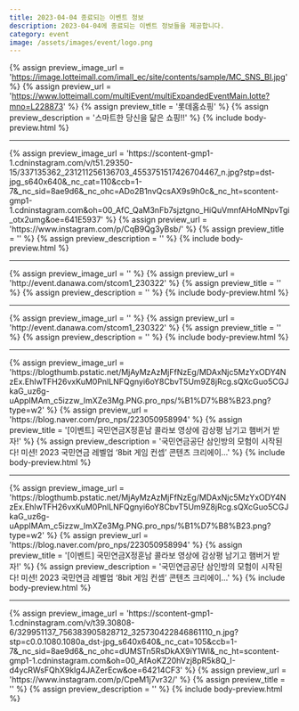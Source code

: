 ```yaml
---
title: 2023-04-04 종료되는 이벤트 정보
description: 2023-04-04에 종료되는 이벤트 정보들을 제공합니다.
category: event
image: /assets/images/event/logo.png
---
```

{% assign preview_image_url = 'https://image.lotteimall.com/imall_ec/site/contents/sample/MC_SNS_BI.jpg' %}
{% assign preview_url = 'https://www.lotteimall.com/multiEvent/multiExpandedEventMain.lotte?mno=L228873' %}
{% assign preview_title = '롯데홈쇼핑' %}
{% assign preview_description = '스마트한 당신을 닮은 쇼핑!!' %}
{% include body-preview.html %}
<hr>{% assign preview_image_url = 'https://scontent-gmp1-1.cdninstagram.com/v/t51.29350-15/337135362_231211256136703_4553751517426704467_n.jpg?stp=dst-jpg_s640x640&amp;_nc_cat=110&amp;ccb=1-7&amp;_nc_sid=8ae9d6&amp;_nc_ohc=ADo2B1nvQcsAX9s9h0c&amp;_nc_ht=scontent-gmp1-1.cdninstagram.com&amp;oh=00_AfC_QaM3nFb7sjztgno_HiQuVmnfAHoMNpvTgi_otx2umg&amp;oe=641E5937' %}
{% assign preview_url = 'https://www.instagram.com/p/CqB9Qg3yBsb/' %}
{% assign preview_title = '' %}
{% assign preview_description = '' %}
{% include body-preview.html %}
<hr>{% assign preview_image_url = '' %}
{% assign preview_url = 'http://event.danawa.com/stcom1_230322' %}
{% assign preview_title = '' %}
{% assign preview_description = '' %}
{% include body-preview.html %}
<hr>{% assign preview_image_url = '' %}
{% assign preview_url = 'http://event.danawa.com/stcom1_230322' %}
{% assign preview_title = '' %}
{% assign preview_description = '' %}
{% include body-preview.html %}
<hr>{% assign preview_image_url = 'https://blogthumb.pstatic.net/MjAyMzAzMjFfNzEg/MDAxNjc5MzYxODY4NzEx.EhIwTFH26vxKuM0PnlLNFQgnyi6oY8CbvT5Um9Z8jRcg.sQXcGuo5CGJkaG_uz6g-uAppIMAm_c5izzw_ImXZe3Mg.PNG.pro_nps/%B1%D7%B8%B23.png?type=w2' %}
{% assign preview_url = 'https://blog.naver.com/pro_nps/223050958994' %}
{% assign preview_title = '[이벤트] 국민연금X정훈남 콜라보 영상에 감상평 남기고 햄버거 받자!' %}
{% assign preview_description = '국민연금공단 삼인방의 모험이 시작된다! 미션! 2023 국민연금 레벨업 &lsquo;8bit 게임 컨셉&rsquo; 콘텐츠 크리에이...' %}
{% include body-preview.html %}
<hr>{% assign preview_image_url = 'https://blogthumb.pstatic.net/MjAyMzAzMjFfNzEg/MDAxNjc5MzYxODY4NzEx.EhIwTFH26vxKuM0PnlLNFQgnyi6oY8CbvT5Um9Z8jRcg.sQXcGuo5CGJkaG_uz6g-uAppIMAm_c5izzw_ImXZe3Mg.PNG.pro_nps/%B1%D7%B8%B23.png?type=w2' %}
{% assign preview_url = 'https://blog.naver.com/pro_nps/223050958994' %}
{% assign preview_title = '[이벤트] 국민연금X정훈남 콜라보 영상에 감상평 남기고 햄버거 받자!' %}
{% assign preview_description = '국민연금공단 삼인방의 모험이 시작된다! 미션! 2023 국민연금 레벨업 &lsquo;8bit 게임 컨셉&rsquo; 콘텐츠 크리에이...' %}
{% include body-preview.html %}
<hr>{% assign preview_image_url = 'https://scontent-gmp1-1.cdninstagram.com/v/t39.30808-6/329951137_756383905828712_325730422846861110_n.jpg?stp=c0.0.1080.1080a_dst-jpg_s640x640&amp;_nc_cat=105&amp;ccb=1-7&amp;_nc_sid=8ae9d6&amp;_nc_ohc=dUMSTn5RsDkAX9iY1Wl&amp;_nc_ht=scontent-gmp1-1.cdninstagram.com&amp;oh=00_AfAoKZ20hVzj8pR5k8Q_I-d4ycRWsFQhX9klg4JAZerEcw&amp;oe=64214CF3' %}
{% assign preview_url = 'https://www.instagram.com/p/CpeM1j7vr32/' %}
{% assign preview_title = '' %}
{% assign preview_description = '' %}
{% include body-preview.html %}